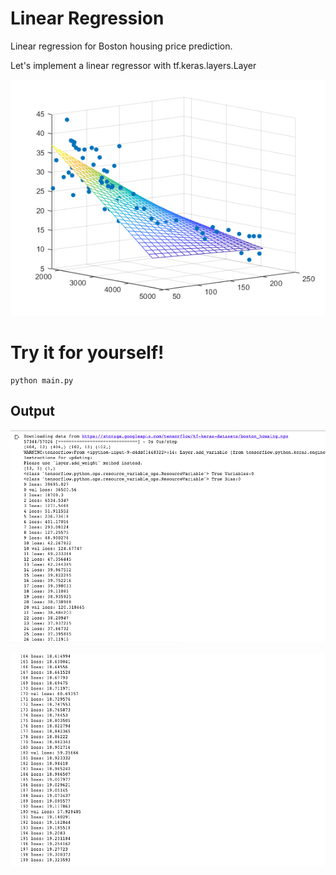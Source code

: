 
# Linear Regression

Linear regression for Boston housing price prediction.

Let's implement a linear regressor with tf.keras.layers.Layer

![](linear_regression.png)

# Try it for yourself!
```
python main.py
```
## Output

![](reg1.png)

![](reg2.png)
